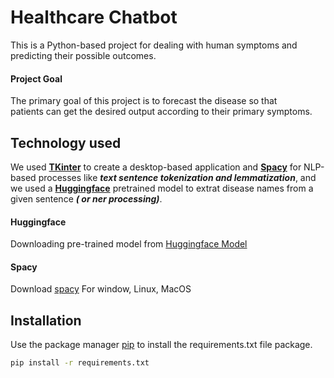 # Healthcare Chatbot

This is a Python-based project for dealing with human symptoms and predicting their possible outcomes.

#### Project Goal
The primary goal of this project is to forecast the disease so that patients can get the desired output according to their primary symptoms.

 
## Technology used
We used **[TKinter](https://docs.python.org/3/library/tkinter.html)** to create a desktop-based application and **[Spacy](https://spacy.io/)** for NLP-based processes like ***text sentence tokenization and lemmatization***, and we used a **[Huggingface](https://huggingface.co/)** pretrained model to extrat disease names from a given sentence ***( or ner processing)***.

#### Huggingface
Downloading pre-trained model from [Huggingface Model](https://huggingface.co/raynardj/ner-disease-ncbi-bionlp-bc5cdr-pubmed)

#### Spacy

Download [spacy](https://spacy.io/usage) For window, Linux, MacOS

## Installation

Use the package manager [pip](https://pip.pypa.io/en/stable/) to install the requirements.txt file package.

```bash
pip install -r requirements.txt 
```
